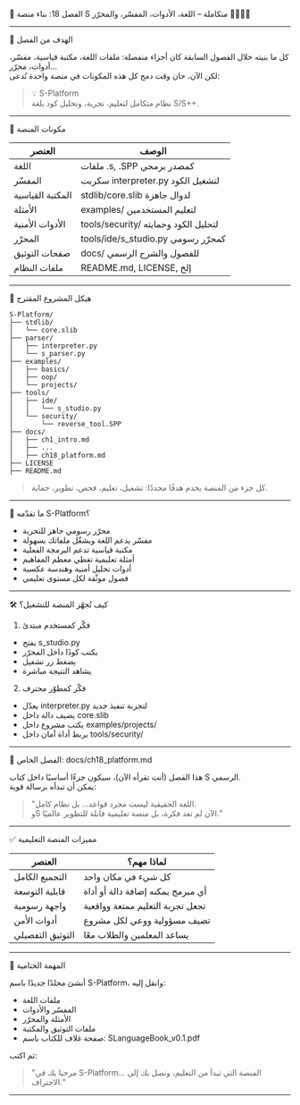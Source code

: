 📘 الفصل 18: بناء منصة S متكاملة – اللغة، الأدوات، المفسّر، والمحرّر 🚀🧰👨‍🏭

---

🎯 الهدف من الفصل

كل ما بنيته خلال الفصول السابقة كان أجزاء منفصلة: ملفات اللغة، مكتبة قياسية، مفسّر، أدوات، محرّر…  
لكن الآن، حان وقت دمج كل هذه المكونات في منصة واحدة تُدعى:

> 💡 S-Platform  
> نظام متكامل لتعليم، تجربة، وتحليل كود بلغة S/S++.

---

🧱 مكونات المنصة

| العنصر           | الوصف                               |
|------------------|--------------------------------------|
| اللغة            | ملفات .s, .SPP كمصدر برمجي       |
| المفسّر           | سكربت interpreter.py لتشغيل الكود   |
| المكتبة القياسية  | stdlib/core.slib لدوال جاهزة       |
| الأمثلة          | examples/ لتعليم المستخدمين         |
| الأدوات الأمنية   | tools/security/ لتحليل الكود وحمايته |
| المحرّر           | tools/ide/s_studio.py كمحرّر رسومي |
| صفحات التوثيق    | docs/ للفصول والشرح الرسمي         |
| ملفات النظام     | README.md, LICENSE, إلخ           |

---

📂 هيكل المشروع المقترح

```
S-Platform/
├── stdlib/
│   └── core.slib
├── parser/
│   ├── interpreter.py
│   └── s_parser.py
├── examples/
│   ├── basics/
│   ├── oop/
│   └── projects/
├── tools/
│   ├── ide/
│   │   └── s_studio.py
│   └── security/
│       └── reverse_tool.SPP
├── docs/
│   ├── ch1_intro.md
│   ├── ...
│   ├── ch18_platform.md
├── LICENSE
├── README.md
```

> كل جزء من المنصة يخدم هدفًا محددًا: تشغيل، تعليم، فحص، تطوير، حماية.

---

🧠 ما تقدّمه S-Platform؟

- محرّر رسومي جاهز للتجربة  
- مفسّر يدعم اللغة ويشغّل ملفاتك بسهولة  
- مكتبة قياسية تدعم البرمجة الفعلية  
- أمثلة تعليمية تغطي معظم المفاهيم  
- أدوات تحليل أمنية وهندسة عكسية  
- فصول موثّقة لكل مستوى تعليمي  

---

🛠️ كيف تُجهّز المنصة للتشغيل؟

1. فكّر كمستخدم مبتدئ

- يفتح s_studio.py  
- يكتب كودًا داخل المحرّر  
- يضغط زر تشغيل  
- يشاهد النتيجة مباشرة

2. فكّر كمطوّر محترف

- يعدّل interpreter.py لتجربة تنفيذ جديد  
- يضيف دالة داخل core.slib  
- يكتب مشروع داخل examples/projects/  
- يربط أداة أمان داخل tools/security/

---

📘 الفصل الخاص: docs/ch18_platform.md

هذا الفصل (أنت تقرأه الآن)، سيكون جزءًا أساسيًا داخل كتاب S الرسمي.  
يمكن أن تبدأه برسالة قوية:

> "اللغة الحقيقية ليست مجرد قواعد… بل نظام كامل.  
> وS الآن لم تعد فكرة، بل منصة تعليمية قابلة للتطوير عالميًا."

---

✅ مميزات المنصة التعليمية

| العنصر           | لماذا مهم؟                          |
|------------------|--------------------------------------|
| التجميع الكامل    | كل شيء في مكان واحد                 |
| قابلية التوسعة    | أي مبرمج يمكنه إضافة دالة أو أداة    |
| واجهة رسومية      | تجعل تجربة التعليم ممتعة وواقعية     |
| أدوات الأمن       | تضيف مسؤولية ووعي لكل مشروع          |
| التوثيق التفصيلي  | يساعد المعلمين والطلاب معًا          |

---

🎯 المهمة الختامية

أنشئ مجلدًا جديدًا باسم S-Platform، وانقل إليه:

- ملفات اللغة  
- المفسّر والأدوات  
- الأمثلة والمحرّر  
- ملفات التوثيق والمكتبة  
- صفحة غلاف للكتاب باسم: SLanguageBook_v0.1.pdf

ثم اكتب:

> "مرحبا بك في S-Platform… المنصة التي تبدأ من التعليم، وتصل بك إلى الاحتراف."

---

